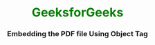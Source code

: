 <body>
    <center>
        <h1 style="color: green">GeeksforGeeks</h1>
        <h3>Embedding the PDF file Using Object Tag</h3>
        <object data="https://drive.google.com/file/d/1BREyYZsclYPxORjgmehOFBt1qz8MCU4D/view?usp=sharing" 
                width="800" 
                height="500"> 
        </object>
    </center>
</body>